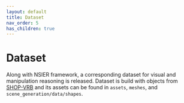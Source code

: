 ```yaml
---
layout: default
title: Dataset
nav_order: 5
has_children: true
---
```


# Dataset

Along with NSIER framework, a corresponding dataset for visual and manipulation reasoning is released. Dataset is build with objects from [SHOP-VRB](https://michaal94.github.io/SHOP-VRB) and its assets can be found in `assets`, `meshes`, and `scene_generation/data/shapes`.